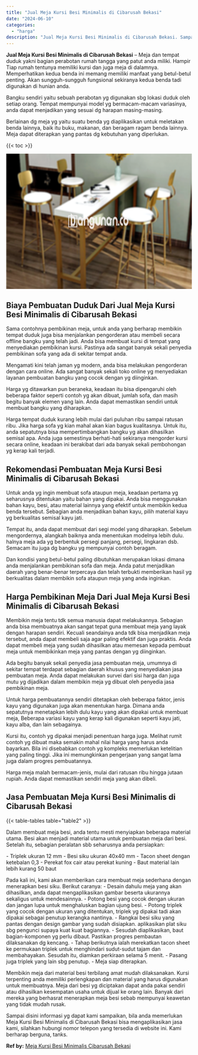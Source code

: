 ```yaml
---
title: "Jual Meja Kursi Besi Minimalis di Cibarusah Bekasi"
date: "2024-06-10"
categories: 
  - "harga"
description: "Jual Meja Kursi Besi Minimalis di Cibarusah Bekasi. Sampai disini informasi yg dapat kami sampaikan, bila anda memerlukan Meja Kursi Besi Minimalis di Cibaru..."
---
```


**Jual Meja Kursi Besi Minimalis di Cibarusah Bekasi** – Meja dan tempat duduk yakni bagian perabotan rumah tangga yang patut anda miliki. Hampir Tiap rumah tentunya memiliki kursi dan juga meja di dalamnya. Memperhatikan kedua benda ini memang memiliki manfaat yang betul-betul penting. Akan sungguh-sungguh fungsional sekiranya kedua benda tadi digunakan di hunian anda.

Bangku sendiri yaitu sebuah perabotan yg digunakan sbg lokasi duduk oleh setiap orang. Tempat mempunyai model yg bermacam-macam variasinya, anda dapat menjadikan yang sesuai dg harapan masing-masing.

Berlainan dg meja yg yaitu suatu benda yg diaplikasikan untuk meletakan benda lainnya, baik itu buku, makanan, dan beragam ragam benda lainnya. Meja dapat diterapkan yang pantas dg kebutuhan yang diperlukan.

{{< toc >}}

![Jual Meja Kursi Besi Minimalis di Cibarusah Bekasi](/images/jual-meja-besi-murah26.png)

## Biaya Pembuatan Duduk Dari Jual Meja Kursi Besi Minimalis di Cibarusah Bekasi

Sama contohnya pembikinan meja, untuk anda yang berharap membikin tempat duduk juga bisa menjalankan pengorderan atau membeli secara offline bangku yang telah jadi. Anda bisa membuat kursi di tempat yang menyediakan pembikinan kursi. Pastinya ada sangat banyak sekali penyedia pembikinan sofa yang ada di sekitar tempat anda.

Mengamati kini telah jaman yg modern, anda bisa melakukan pengorderan dengan cara online. Ada sangat banyak sekali toko online yg menyediakan layanan pembuatan bangku yang cocok dengan yg diinginkan.

Harga yg ditawarkan pun beraneka, keadaan itu bisa dipengaruhi oleh beberapa faktor seperti contoh yg akan dibuat, jumlah sofa, dan masih begitu banyak elemen yang lain. Anda dapat memastikan sendiri untuk membuat bangku yang diharapkan.

Harga tempat duduk kurang lebih mulai dari puluhan ribu sampai ratusan ribu. Jika harga sofa yg kian mahal akan kian bagus kualitasnya. Untuk itu, anda sepatutnya bisa mempertimbangkan bangku yg akan dihasilkan semisal apa. Anda juga semestinya berhati-hati sekiranya mengorder kursi secara online, keadaan ini berakibat dari ada banyak sekali pembohongan yg kerap kali terjadi.

## Rekomendasi Pembuatan Meja Kursi Besi Minimalis di Cibarusah Bekasi

Untuk anda yg ingin membuat sofa ataupun meja, keadaan pertama yg seharusnya ditentukan yaitu bahan yang dipakai. Anda bisa menggunakan bahan kayu, besi, atau material lainnya yang efektif untuk membikin kedua benda tersebut. Sebagian anda menjadikan bahan kayu, pilih material kayu yg berkualitas semisal kayu jati.

Tempat itu, anda dapat membuat dari segi model yang diharapkan. Sebelum mengordernya, alangkah baiknya anda menentukan modelnya lebih dulu. halnya meja ada yg berbentuk persegi panjang, persegi, lingkaran dsb. Semacam itu juga dg bangku yg mempunyai contoh beragam.

Dan kondisi yang betul-betul paling dibutuhkan merupakan lokasi dimana anda menjalankan pembikinan sofa dan meja. Anda patut menjadikan daerah yang benar-benar terpercaya dan telah terbukti memberikan hasil yg berkualitas dalam membikin sofa ataupun meja yang anda inginkan.

## Harga Pembikinan Meja Dari Jual Meja Kursi Besi Minimalis di Cibarusah Bekasi

Membikin meja tentu tdk semua manusia dapat melakukannya. Sebagian anda bisa membuatnya akan sangat tepat guna membuat meja yang layak dengan harapan sendiri. Kecuali seandainya anda tdk bisa menjadikan meja tersebut, anda dapat membeli saja agar paling efektif dan juga praktis. Anda dapat membeli meja yang sudah dihasilkan atau memesan kepada pembuat meja untuk membikinkan meja yang pantas dengan yg diinginkan.

Ada begitu banyak sekali penyedia jasa pembuatan meja, umumnya di sekitar tempat terdapat sebagian daerah khusus yang menyediakan jasa pembuatan meja. Anda dapat melakukan survei dari sisi harga dan juga mutu yg dijadikan dalam membikin meja yg dibuat oleh penyedia jasa pembikinan meja.

Untuk harga pembuatannya sendiri ditetapkan oleh beberapa faktor, jenis kayu yang digunakan juga akan menentukan harga. Dimana anda sepatutnya menetapkan lebih dulu kayu yang akan dipakai untuk membuat meja, Beberapa variasi kayu yang kerap kali digunakan seperti kayu jati, kayu alba, dan lain sebagainya.

Kursi itu, contoh yg dipakai menjadi penentuan harga juga. Melihat rumit contoh yg dibuat maka semakin mahal nilai harga yang harus anda bayarkan. Bila ini disebabkan contoh yg kompleks memerlukan ketelitian yang paling tinggi. Jika ini memungkinkan pengerjaan yang sangat lama juga dalam progres pembuatannya.

Harga meja malah bermacam-jenis, mulai dari ratusan ribu hingga jutaan rupiah. Anda dapat memastikan sendiri meja yang akan dibeli.

## Jasa Pembuatan Meja Kursi Besi Minimalis di Cibarusah Bekasi

{{< table-tables table="table2" >}}

Dalam membuat meja besi, anda tentu mesti menyiapkan beberapa material utama. Besi akan menjadi material utama untuk pembuatan meja dari besi. Setelah itu, sebagian peralatan sbb seharusnya anda persiapkan:

\- Triplek ukuran 12 mm - Besi siku ukuran 40x40 mm - Tacon sheet dengan ketebalan 0,3 - Perekat fox cair atau perekat kuning - Baut material lain lebih kurang 50 baut

Pada kali ini, kami akan memberikan cara membuat meja sederhana dengan menerapkan besi siku. Berikut caranya: - Desain dahulu meja yang akan dihasilkan, anda dapat mengaplikasikan gambar beserta ukurannya sekaligus untuk mendesainnya. - Potong besi yang cocok dengan ukuran dan jangan lupa untuk menghaluskan bagian ujung besi. - Potong triplek yang cocok dengan ukuran yang ditentukan, triplek yg dipakai tadi akan dipakai sebagai penutup kerangka nantinya. - Rangkai besi siku yang pantas dengan design gambar yang sudah disiapkan. aplikasikan plat siku sbg pengunci supaya kuat kuat bagiannya. - Sesudah diaplikasikan, baut bagian-komponen yg perlu dibaut. Pastikan progres pembautan dilaksanakan dg kencang. - Tahap berikutnya ialah merekatkan tacon sheet ke permukaan triplek untuk menghindari sudut-sudut tajam dan membahayakan. Sesudah itu, diamkan perkiraan selama 5 menit. - Pasang juga triplek yang lain sbg penutup. - Meja siap diterapkan.

Membikin meja dari material besi terbilang amat mudah dilaksanakan. Kursi terpenting anda memiliki perlengkapan dan material yang harus digunakan untuk membuatnya. Meja dari besi yg diciptakan dapat anda pakai sendiri atau dihasilkan kesempatan usaha untuk dijual ke orang lain. Banyak dari mereka yang berhasrat menerapkan meja besi sebab mempunyai keawetan yang tidak mudah rusak.

Sampai disini informasi yg dapat kami sampaikan, bila anda memerlukan Meja Kursi Besi Minimalis di Cibarusah Bekasi bisa mengaplikasikan jasa kami, silahkan hubungi nomor telepon yang tersedia di website ini. Kami berharap berguna, tanks.

**Ref by:** [Meja Kursi Besi Minimalis Cibarusah Bekasi](https://id.wikipedia.org/wiki/Meja)
